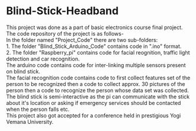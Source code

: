# Blind-Stick-Headband
This project was done as a part of basic electronics course final project.<br/>
The code repository of the project is as follows-<br />
    In the folder named "Project_Code" there are two sub-folders:<br />
        1. The folder "Blind_Stick_Arduino_Code" contains code in ".ino" format.<br />
        2. The folder "Raspberry_pi" contains code for facial reognition, traffic light detection and car recognition.<br/>
    The arduino code contains code for inter-linking multiple sensors present on blind stick.<br/>
    The facial recognition code contains code to first collect features set of the person to be recognized then a code to  collect approx. 30 pictures of the person then a code to recognize the person whose data set was collected.<br/>
    The blind stick is semi-interactive as the pi can communicate with the stick about it's location or asking if emergency services should be contacted when the person falls etc.<br/>
This project also got accepted for a conference held in prestigious Yogi Vemana University.<br/>

  
